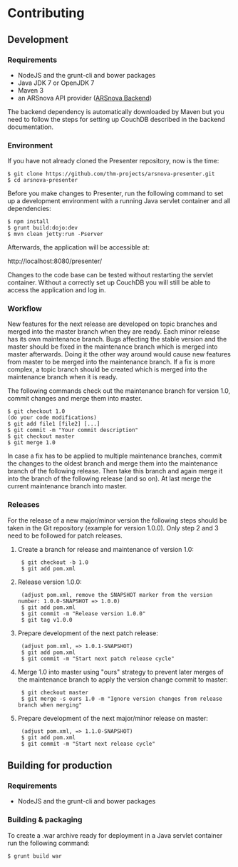 # Contributing

## Development

### Requirements

* NodeJS and the grunt-cli and bower packages
* Java JDK 7 or OpenJDK 7
* Maven 3
* an ARSnova API provider
  ([ARSnova Backend](https://github.com/thm-projects/arsnova-backend))

The backend dependency is automatically downloaded by Maven but you need to
follow the steps for setting up CouchDB described in the backend documentation.

### Environment

If you have not already cloned the Presenter repository, now is the time:

	$ git clone https://github.com/thm-projects/arsnova-presenter.git
	$ cd arsnova-presenter

Before you make changes to Presenter, run the following command to set up a
development environment with a running Java servlet container and all
dependencies:

	$ npm install
	$ grunt build:dojo:dev
	$ mvn clean jetty:run -Pserver

Afterwards, the application will be accessible at:

http://localhost:8080/presenter/

Changes to the code base can be tested without restarting the servlet container.
Without a correctly set up CouchDB you will still be able to access the
application and log in.

### Workflow

New features for the next release are developed on topic branches and merged
into the master branch when they are ready. Each minor release has its own
maintenance branch. Bugs affecting the stable version and the master should be
fixed in the maintenance branch which is merged into master afterwards. Doing it
the other way around would cause new features from master to be merged into the
maintenance branch. If a fix is more complex, a topic branch should be created
which is merged into the maintenance branch when it is ready.

The following commands check out the maintenance branch for version 1.0, commit
changes and merge them into master.

	$ git checkout 1.0
	(do your code modifications)
	$ git add file1 [file2] [...]
	$ git commit -m "Your commit description"
	$ git checkout master
	$ git merge 1.0

In case a fix has to be applied to multiple maintenance branches, commit the
changes to the oldest branch and merge them into the maintenance branch of the
following release. Then take this branch and again merge it into the branch
of the following release (and so on). At last merge the current maintenance
branch into master.

### Releases

For the release of a new major/minor version the following steps should be taken
in the Git repository (example for version 1.0.0). Only step 2 and 3 need to be
followed for patch releases.

1. Create a branch for release and maintenance of version 1.0:

		$ git checkout -b 1.0
		$ git add pom.xml

2. Release version 1.0.0:

		(adjust pom.xml, remove the SNAPSHOT marker from the version number: 1.0.0-SNAPSHOT => 1.0.0)
		$ git add pom.xml
		$ git commit -m "Release version 1.0.0"
		$ git tag v1.0.0

3. Prepare development of the next patch release:

		(adjust pom.xml, => 1.0.1-SNAPSHOT)
		$ git add pom.xml
		$ git commit -m "Start next patch release cycle"

4. Merge 1.0 into master using "ours" strategy to prevent later merges of the
maintenance branch to apply the version change commit to master:

		$ git checkout master
		$ git merge -s ours 1.0 -m "Ignore version changes from release branch when merging"

5. Prepare development of the next major/minor release on master:

		(adjust pom.xml, => 1.1.0-SNAPSHOT)
		$ git add pom.xml
		$ git commit -m "Start next release cycle"

## Building for production

### Requirements

* NodeJS and the grunt-cli and bower packages

### Building & packaging

To create a .war archive ready for deployment in a Java servlet container run
the following command:

	$ grunt build war
